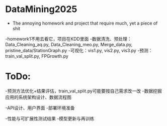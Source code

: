 # DataMining2025
- The annoying homework and project that require much, yet a piece of shit

-homework1不用去看它，项目在KDD里面
-数据清洗、预处理：Data_Cleaning_aq.py, Data_Cleaning_meo.py, Merge_data.py, pristine_data/StationGraph.py
-可视化：vis1.py, vis2.py, vis3.py
-预测：train_val_split.py, FPGrowth.py

# ToDo: 
-预测方法优化+结果评估，train_val_split.py可能要按自己需求改一改
-数据挖掘应用的系统架构设计、数据流程图

-API设计、用户界面
-部署环境准备

-性能与可扩展性测试结果
-模型更新与再训练
